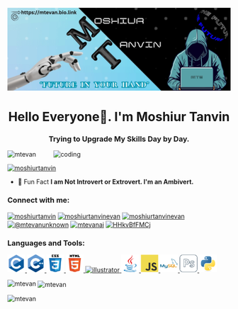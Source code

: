 ![logo](https://github.com/mtevan/mtevan/blob/main/FB%20COVER%20MTE.jpg)
<h1 align="center">Hello Everyone👋. I'm Moshiur Tanvin</h1>
<h3 align="center">Trying to Upgrade My Skills Day by Day.</h3>
<img align="right" alt="coding" width="400" src="https://cdn.dribbble.com/users/235897/screenshots/1712148/3dprinter.gif">

<p align="left"> <img src="https://komarev.com/ghpvc/?username=mtevan&label=Profile%20views&color=0e75b6&style=flat" alt="mtevan" /> </p>

<p align="left"> <a href="https://twitter.com/moshiurtanvin" target="blank"><img src="https://img.shields.io/twitter/follow/moshiurtanvin?logo=twitter&style=for-the-badge" alt="moshiurtanvin" /></a> </p>

- 🤣 Fun Fact **I am Not Introvert or Extrovert. I'm an Ambivert.**

<h3 align="left">Connect with me:</h3>
<p align="left">
<a href="https://twitter.com/moshiurtanvin" target="blank"><img align="center" src="https://raw.githubusercontent.com/rahuldkjain/github-profile-readme-generator/master/src/images/icons/Social/twitter.svg" alt="moshiurtanvin" height="30" width="40" /></a>
<a href="https://fb.com/moshiurtanvinevan" target="blank"><img align="center" src="https://raw.githubusercontent.com/rahuldkjain/github-profile-readme-generator/master/src/images/icons/Social/facebook.svg" alt="moshiurtanvinevan" height="30" width="40" /></a>
<a href="https://instagram.com/moshiurtanvinevan" target="blank"><img align="center" src="https://raw.githubusercontent.com/rahuldkjain/github-profile-readme-generator/master/src/images/icons/Social/instagram.svg" alt="moshiurtanvinevan" height="30" width="40" /></a>
<a href="https://www.youtube.com/c/@mtevanunknown" target="blank"><img align="center" src="https://raw.githubusercontent.com/rahuldkjain/github-profile-readme-generator/master/src/images/icons/Social/youtube.svg" alt="@mtevanunknown" height="30" width="40" /></a>
<a href="https://codeforces.com/profile/mtevanai" target="blank"><img align="center" src="https://raw.githubusercontent.com/rahuldkjain/github-profile-readme-generator/master/src/images/icons/Social/codeforces.svg" alt="mtevanai" height="30" width="40" /></a>
<a href="https://discord.gg/HHkvBfFMCj" target="blank"><img align="center" src="https://raw.githubusercontent.com/rahuldkjain/github-profile-readme-generator/master/src/images/icons/Social/discord.svg" alt="HHkvBfFMCj" height="30" width="40" /></a>
</p>

<h3 align="left">Languages and Tools:</h3>
<p align="left"> <a href="https://www.cprogramming.com/" target="_blank" rel="noreferrer"> <img src="https://raw.githubusercontent.com/devicons/devicon/master/icons/c/c-original.svg" alt="c" width="40" height="40"/> </a> <a href="https://www.w3schools.com/cpp/" target="_blank" rel="noreferrer"> <img src="https://raw.githubusercontent.com/devicons/devicon/master/icons/cplusplus/cplusplus-original.svg" alt="cplusplus" width="40" height="40"/> </a> <a href="https://www.w3schools.com/css/" target="_blank" rel="noreferrer"> <img src="https://raw.githubusercontent.com/devicons/devicon/master/icons/css3/css3-original-wordmark.svg" alt="css3" width="40" height="40"/> </a> <a href="https://www.w3.org/html/" target="_blank" rel="noreferrer"> <img src="https://raw.githubusercontent.com/devicons/devicon/master/icons/html5/html5-original-wordmark.svg" alt="html5" width="40" height="40"/> </a> <a href="https://www.adobe.com/in/products/illustrator.html" target="_blank" rel="noreferrer"> <img src="https://www.vectorlogo.zone/logos/adobe_illustrator/adobe_illustrator-icon.svg" alt="illustrator" width="40" height="40"/> </a> <a href="https://www.java.com" target="_blank" rel="noreferrer"> <img src="https://raw.githubusercontent.com/devicons/devicon/master/icons/java/java-original.svg" alt="java" width="40" height="40"/> </a> <a href="https://developer.mozilla.org/en-US/docs/Web/JavaScript" target="_blank" rel="noreferrer"> <img src="https://raw.githubusercontent.com/devicons/devicon/master/icons/javascript/javascript-original.svg" alt="javascript" width="40" height="40"/> </a> <a href="https://www.mysql.com/" target="_blank" rel="noreferrer"> <img src="https://raw.githubusercontent.com/devicons/devicon/master/icons/mysql/mysql-original-wordmark.svg" alt="mysql" width="40" height="40"/> </a> <a href="https://www.photoshop.com/en" target="_blank" rel="noreferrer"> <img src="https://raw.githubusercontent.com/devicons/devicon/master/icons/photoshop/photoshop-line.svg" alt="photoshop" width="40" height="40"/> </a> <a href="https://www.python.org" target="_blank" rel="noreferrer"> <img src="https://raw.githubusercontent.com/devicons/devicon/master/icons/python/python-original.svg" alt="python" width="40" height="40"/> </a> </p>

<p><img align="left" src="https://github-readme-stats.vercel.app/api/top-langs?username=mtevan&show_icons=true&locale=en&layout=compact" alt="mtevan" /></p>

<p>&nbsp;<img align="center" src="https://github-readme-stats.vercel.app/api?username=mtevan&show_icons=true&locale=en" alt="mtevan" /></p>

<p><img align="center" src="https://github-readme-streak-stats.herokuapp.com/?user=mtevan&" alt="mtevan" /></p>
